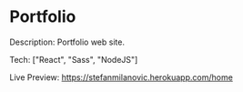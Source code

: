 # Portfolio

Description: Portfolio web site.

Tech: ["React", "Sass", "NodeJS"]

Live Preview: https://stefanmilanovic.herokuapp.com/home
